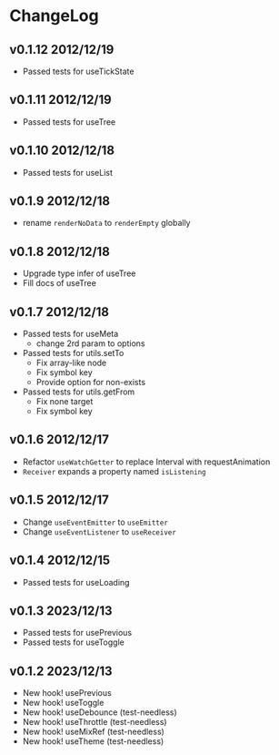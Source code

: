 # ChangeLog

## v0.1.12 2012/12/19

- Passed tests for useTickState

## v0.1.11 2012/12/19

- Passed tests for useTree

## v0.1.10 2012/12/18

- Passed tests for useList

## v0.1.9 2012/12/18

- rename `renderNoData` to `renderEmpty` globally

## v0.1.8 2012/12/18

- Upgrade type infer of useTree
- Fill docs of useTree

## v0.1.7 2012/12/18

- Passed tests for useMeta
  - change 2rd param to options
- Passed tests for utils.setTo
  - Fix array-like node
  - Fix symbol key
  - Provide option for non-exists
- Passed tests for utils.getFrom
  - Fix none target
  - Fix symbol key

## v0.1.6 2012/12/17

- Refactor `useWatchGetter` to replace Interval with requestAnimation
- `Receiver` expands a property named `isListening`

## v0.1.5 2012/12/17

- Change `useEventEmitter` to `useEmitter`
- Change `useEventListener` to `useReceiver`

## v0.1.4 2012/12/15

- Passed tests for useLoading

## v0.1.3 2023/12/13

- Passed tests for usePrevious
- Passed tests for useToggle

## v0.1.2 2023/12/13

- New hook! usePrevious
- New hook! useToggle
- New hook! useDebounce (test-needless)
- New hook! useThrottle (test-needless)
- New hook! useMixRef (test-needless)
- New hook! useTheme (test-needless)
